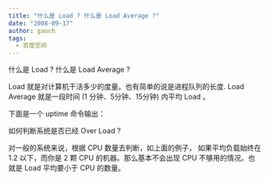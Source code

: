 ```yaml
---
title: "什么是 Load ? 什么是 Load Average ?"
date: "2008-09-17"
author: gaoch
tags:
  - 百度空间
---
```


什么是 Load ? 什么是 Load Average ?

Load 就是对计算机干活多少的度量。也有简单的说是进程队列的长度. Load
Average 就是一段时间 (1 分钟、5分钟、15分钟) 内平均 Load 。

下面是一个 uptime 命令输出：

  
如何判断系统是否已经 Over Load ?

对一般的系统来说，根据 CPU 数量去判断，如上面的例子， 如果平均负载始终在
1.2 以下，而你是 2 颗 CPU 的机器。那么基本不会出现 CPU
不够用的情况。也就是 Load 平均要小于 CPU 的数量。
